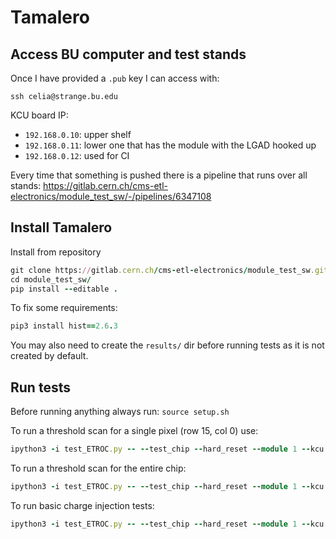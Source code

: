 # Tamalero

## Access BU computer and test stands

Once I have provided a `.pub` key I can access with:

```
ssh celia@strange.bu.edu
```

KCU board IP:

  - `192.168.0.10`: upper shelf
  - `192.168.0.11`: lower one that has the module with the LGAD hooked up
  - `192.168.0.12`: used for CI

Every time that something is pushed there is a pipeline that runs over all stands:
https://gitlab.cern.ch/cms-etl-electronics/module_test_sw/-/pipelines/6347108



## Install Tamalero

Install from repository

```ruby
git clone https://gitlab.cern.ch/cms-etl-electronics/module_test_sw.git
cd module_test_sw/
pip install --editable .
```

To fix some requirements:

```ruby
pip3 install hist==2.6.3
```

You may also need to create the `results/` dir before running tests as it is not created by default.

## Run tests

Before running anything always run: `source setup.sh`

To run a threshold scan for a single pixel (row 15, col 0) use:
 
```ruby
ipython3 -i test_ETROC.py -- --test_chip --hard_reset --module 1 --kcu 192.168.0.10 --configuration modulev0 --scan internal --row 15 --col 0
```

To run a threshold scan for the entire chip:

```ruby
ipython3 -i test_ETROC.py -- --test_chip --hard_reset --module 1 --kcu 192.168.0.10 --configuration modulev0 --scan full
```

To run basic charge injection tests:

```ruby
ipython3 -i test_ETROC.py -- --test_chip --hard_reset --module 1 --kcu 192.168.0.10 --configuration modulev0 --qinj
```



